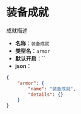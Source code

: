 # 装备成就

成就描述

- **名称**：`装备成就`
- **类型名**：`armor`
- **默认开启**：``
- **json**：

```json
{
	"armor": {
		"name": "装备成就",
		"details": {}
	}
}
```




